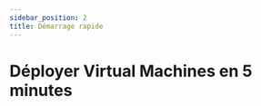 ```yaml
---
sidebar_position: 2
title: Démarrage rapide
---
```


# Déployer Virtual Machines en 5 minutes

<!-- TODO: Contenu à rédiger --> 